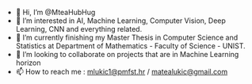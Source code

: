 - 👋 Hi, I’m @MteaHubHug
- 👀 I’m interested in AI, Machine Learning, Computer Vision, Deep Learning, CNN and everything related.
- 🌱 I’m currently finishing my Master Thesis in Computer Science and Statistics at Department of Mathematics - Faculty of Science - UNIST.
- 💞️ I’m looking to collaborate on projects that are in Machine Learning horizon
- 📫 How to reach me :  mlukic1@pmfst.hr / matealukic@gmail.com





<!---
MteaHubHug/MteaHubHug is a ✨ special ✨ repository because its `README.md` (this file) appears on your GitHub profile.
You can click the Preview link to take a look at your changes.
--->
